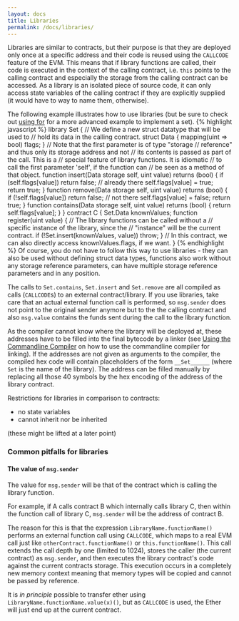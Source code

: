 ```yaml
---
layout: docs
title: Libraries
permalink: /docs/libraries/
---
```


Libraries are similar to contracts, but their purpose is that they are deployed
only once at a specific address and their code is reused using the `CALLCODE`
feature of the EVM. This means that if library functions are called, their code
is executed in the context of the calling contract, i.e. `this` points to the
calling contract and especially the storage from the calling contract can be
accessed. As a library is an isolated piece of source code, it can only access
state variables of the calling contract if they are explicitly supplied (it
would have to way to name them, otherwise).

The following example illustrates how to use libraries (but
be sure to check out [using for](../using-for) for a
more advanced example to implement a set).
{% highlight javascript %}
library Set {
  // We define a new struct datatype that will be used to
  // hold its data in the calling contract.
  struct Data { mapping(uint => bool) flags; }
  // Note that the first parameter is of type "storage
  // reference" and thus only its storage address and not
  // its contents is passed as part of the call.  This is a
  // special feature of library functions.  It is idiomatic
  // to call the first parameter 'self', if the function can
  // be seen as a method of that object.
  function insert(Data storage self, uint value)
      returns (bool)
  {
    if (self.flags[value])
      return false; // already there
    self.flags[value] = true;
    return true;
  }
  function remove(Data storage self, uint value)
    returns (bool)
  {
    if (!self.flags[value])
      return false; // not there
    self.flags[value] = false;
    return true;
  }
  function contains(Data storage self, uint value)
    returns (bool)
  {
    return self.flags[value];
  }
}
contract C {
  Set.Data knownValues;
  function register(uint value) {
    // The library functions can be called without a
    // specific instance of the library, since the
    // "instance" will be the current contract.
    if (!Set.insert(knownValues, value))
      throw;
  }
  // In this contract, we can also directly access knownValues.flags, if we want.
}
{% endhighlight %}
Of course, you do not have to follow this way to use
libraries - they can also be used without defining struct
data types, functions also work without any storage
reference parameters, can have multiple storage reference
parameters and in any position.

The calls to `Set.contains`, `Set.insert` and `Set.remove`
are all compiled as calls (`CALLCODE`s) to an external
contract/library. If you use libraries, take care that an
actual external function call is performed, so `msg.sender`
does not point to the original sender anymore but to the the
calling contract and also `msg.value` contains the funds
sent during the call to the library function.

As the compiler cannot know where the library will be
deployed at, these addresses have to be filled into the
final bytecode by a linker (see [Using the Commandline
Compiler](#using-the-commandline-compiler) on how to use the
commandline compiler for linking). If the addresses are not
given as arguments to the compiler, the compiled hex code
will contain placeholders of the form `__Set______` (where
`Set` is the name of the library). The address can be filled
manually by replacing all those 40 symbols by the hex
encoding of the address of the library contract.

Restrictions for libraries in comparison to contracts:

 - no state variables
 - cannot inherit nor be inherited

(these might be lifted at a later point)

### Common pitfalls for libraries

#### The value of `msg.sender`

The value for `msg.sender` will be that of the contract which is calling the library function.

For example, if A calls contract B which internally calls library C, then within the function call of library C, `msg.sender` will be the address of contract B.

The reason for this is that the expression `LibraryName.functionName()`
performs an external function call using `CALLCODE`, which maps to a real EVM
call just like `otherContract.functionName()` or `this.functionName()`.  This
call extends the call depth by one (limited to 1024), stores the caller (the
current contract) as `msg.sender`, and then executes the library contract's
code against the current contracts storage.  This execution occurs in a
completely new memory context meaning that memory types will be copied and
cannot be passed by reference.

It is *in principle* possible to transfer ether using
`LibraryName.functionName.value(x)()`, but as `CALLCODE` is used, the Ether
will just end up at the current contract.
